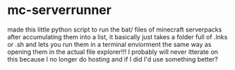 # mc-serverrunner
made this little python script to run the bat/ files of minecraft serverpacks after accumulating them into a list, it basically just takes a folder full of .lnks or .sh and lets you run them in a terminal enviorment the same way as opening them in the actual file explorer!!!
I probably will never itterate on this because I no longer do hosting and if I did I'd use something better?
